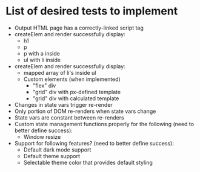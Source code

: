 # List of desired tests to implement

* Output HTML page has a correctly-linked script tag
* createElem and render successfully display:
  * h1
  * p
  * p with a inside
  * ul with li inside
* createElem and render successfully display:
  * mapped array of li's inside ul
  * Custom elements (when implemented)
    * "flex" div
	* "grid" div with px-defined template
	* "grid" div with calculated template
* Changes in state vars trigger re-render
* Only portion of DOM re-renders when state vars change
* State vars are constant between re-renders
* Custom state management functions properly for the following (need to better define success):
  * Window resize
* Support for following features? (need to better define success):
  * Default dark mode support
  * Default theme support
  * Selectable theme color that provides default styling